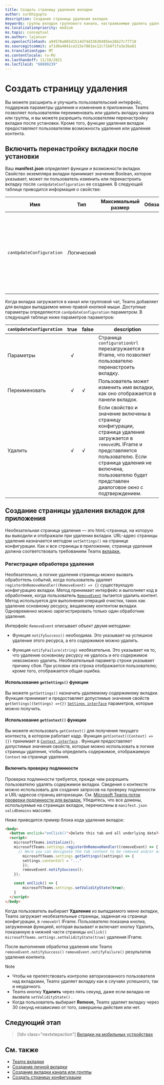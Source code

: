```yaml
---
title: Создать страницу удаления вкладки
author: surbhigupta
description: Создание страницы удаления вкладок
keywords: группы вкладок группового канала, настраиваемые удалить удаление
ms.localizationpriority: medium
ms.topic: conceptual
ms.author: lajanuar
ms.openlocfilehash: a94578a065d1514d74d33638485be26b27c77718
ms.sourcegitcommit: af1d0a4041ce215e7863ac12c71b6f1fa3e3ba81
ms.translationtype: MT
ms.contentlocale: ru-RU
ms.lasthandoff: 11/10/2021
ms.locfileid: "60889239"
---
```

# <a name="create-a-removal-page"></a>Создать страницу удаления

Вы можете расширить и улучшить пользовательский интерфейс, поддержав параметры удаления и изменения в приложении. Teams позволяет пользователям переименовать или удалить вкладку канала или группы, и вы можете разрешить пользователям перенастройку вкладки после установки. Кроме того, функции удаления вкладок предоставляют пользователям возможность удаления или удаления контента.

## <a name="enable-your-tab-to-be-reconfigured-after-installation"></a>Включить перенастройку вкладки после установки

Ваш **manifest.json** определяет функции и возможности вкладки. Свойство экземпляра вкладки принимает значение Boolean, которое указывает, может ли пользователь изменить или перенастроить вкладку после `canUpdateConfiguration` ее создания. В следующей таблице приводится информация о свойстве:

|Имя| Тип| Максимальный размер | Обязательный | Описание|
|---|---|---|---|---|
|`canUpdateConfiguration`|Логический|||Значение, указывающее, может ли экземпляр конфигурации вкладки обновляться пользователем после создания. Значение по умолчанию: `true`. |

Когда вкладка загружается в канал или групповой чат, Teams добавляет для вкладки выпадаемое меню правой кнопкой мыши. Доступные параметры определяются `canUpdateConfiguration` параметром. В следующей таблице ниже параметров параметров:

| `canUpdateConfiguration`| true   | false | description |
| ----------------------- | :----: | ----- | ----------- |
|     Параметры            |   √    |       |Страница `configurationUrl` перезагружается в IFrame, что позволяет пользователю перенастроить вкладку. |
|     Переименовать              |   √    |   √   | Пользователь может изменить имя вкладки, как оно отображается в панели вкладок.          |
|     Удалить              |   √    |   √   |  Если свойство и значение включены в страницу конфигурации, страница удаления загружается в `removeURL` IFrame и представляется пользователю.   Если страница удаления не включена, пользователю будет представлен диалоговое окно с подтверждением.          |

## <a name="create-a-tab-removal-page-for-your-application"></a>Создание страницы удаления вкладок для приложения

Необязательная страница удаления — это htmL-страница, на которую вы выводили и отображали при удалении вкладки. URL-адрес страницы удаления назначается методом `setSettings()` на странице конфигурации. Как и все страницы в приложении, страница удаления должна соответствовать требованиям Teams [вкладки.](../../../tabs/how-to/tab-requirements.md)

### <a name="register-a-remove-handler"></a>Регистрация обработера удаления

Необязательно, в логике удаления страницы можно вызвать обработтель событий, когда пользователь удаляет `registerOnRemoveHandler((RemoveEvent) => {}` существующую конфигурацию вкладки. Метод принимает интерфейс и выполняет код в обработнике, когда пользователь [`RemoveEvent`](/javascript/api/@microsoft/teams-js/microsoftteams.settings.removeevent?view=msteams-client-js-latest&preserve-view=true) пытается удалить контент. Метод используется для выполнения операций очистки, таких как удаление основному ресурсу, вещаемому контентом вкладки. Одновременно можно зарегистрировать только один обработник удаления.

Интерфейс `RemoveEvent` описывает объект двумя методами:

* Функция `notifySuccess()` необходима. Это указывает на успешное удаление этого ресурса, а его содержимое можно удалить.

* Функция `notifyFailure(string)` необязательна. Это указывает на то, что удаление основному ресурсу не удалось и его содержимое невозможно удалить. Необязательный параметр строки указывает причину сбоя. При условии эта строка отображается пользователю; кроме того, отображается общая ошибка.

#### <a name="use-the-getsettings-function"></a>Использование `getSettings()` функции

Вы можете `getSettings()` назначить удаляемому содержимому вкладки. Функция принимает и предоставляет допустимые значения свойств `getSettings((Settings) =>{})` [`Settings interface`](/javascript/api/@microsoft/teams-js/microsoftteams.settings.settings?view=msteams-client-js-latest&preserve-view=true) параметров, которые можно получить.

#### <a name="use-the-getcontext-function"></a>Использование `getContext()` функции

Вы можете использовать `getContext()` для получения текущего контекста, в котором работает кадр. Функция `getContext((Context) =>{})` принимает в [`Context interface`](/javascript/api/@microsoft/teams-js/microsoftteams.context?view=msteams-client-js-latest&preserve-view=true) . Функция предоставляет допустимые значения свойств, которые можно использовать в логике страницы удаления, чтобы определить содержимое, отображаемую `Context` на странице удаления.

#### <a name="include-authentication"></a>Включить проверку подлинности

Проверка подлинности требуется, прежде чем разрешить пользователю удалять содержимое вкладки. Сведения о контексте можно использовать для создания запросов на проверку подлинности и URL-адресов страниц авторизации. См. [Microsoft Teams поток проверки подлинности для вкладок.](~/tabs/how-to/authentication/auth-flow-tab.md) Убедитесь, что все домены, используемые на страницах вкладок, перечислены в `manifest.json` `validDomains` массиве.

Ниже приводится пример блока кода удаления вкладок:

```html
<body>
  <button onclick="onClick()">Delete this tab and all underlying data?</button>
  <script>
    microsoftTeams.initialize();
    microsoftTeams.settings.registerOnRemoveHandler((removeEvent) => {
      // Here you can designate the tab content to be removed and/or archived.
        microsoftTeams.settings.getSettings((settings) => {
        settings.contentUrl = "..."
        });
        removeEvent.notifySuccess();
    });

    const onClick() => {
        microsoftTeams.settings.setValidityState(true);
    }
  </script>
</body>

```

Когда пользователь выбирает **Удаление** из выпадаемого меню вкладки, Teams загружает необязательные страницы, заданная на странице конфигурации, в `removeUrl` IFrame.  Пользователю показана кнопка, загруженная функцией, которая вызывает и включает кнопку Удалить, показанную в нижней части страницы `onClick()` `microsoftTeams.settings.setValidityState(true)` удаления IFrame. 

После выполнения обработка удаления или Teams `removeEvent.notifySuccess()` `removeEvent.notifyFailure()` результатов удаления контента.

>[!NOTE]
> * Чтобы не препятствовать контролю авторизованного пользователя над вкладками, Teams удаляет вкладку как в случаях успешного, так и неудачного.
> * Teams кнопку **Удалить** через пять секунд, даже если вкладка не вызвала `setValidityState()` .
> * Когда пользователь выбирает **Remove,** Teams удаляет вкладку через 30 секунд независимо от того, завершены действия или нет.

## <a name="next-step"></a>Следующий этап

> [!div class="nextstepaction"]
> [Вкладки на мобильных устройствах](~/tabs/design/tabs-mobile.md)

## <a name="see-also"></a>См. также

* [Teams вкладки](~/tabs/what-are-tabs.md)
* [Создание личной вкладки](~/tabs/how-to/create-personal-tab.md)
* [Создание вкладки канала или группы](~/tabs/how-to/create-channel-group-tab.md)
* [Создать страницу конфигурации](~/tabs/how-to/create-tab-pages/configuration-page.md)
